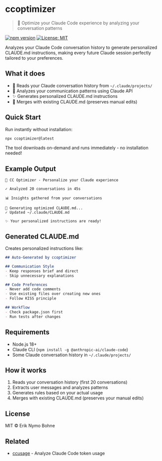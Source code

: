 # ccoptimizer

> 🚀 Optimize your Claude Code experience by analyzing your conversation patterns

[![npm version](https://img.shields.io/npm/v/ccoptimizer)](https://www.npmjs.com/package/ccoptimizer)
[![License: MIT](https://img.shields.io/badge/License-MIT-blue.svg)](https://opensource.org/licenses/MIT)

Analyzes your Claude Code conversation history to generate personalized CLAUDE.md instructions, making every future Claude session perfectly tailored to your preferences.

## What it does

- 📖 Reads your Claude conversation history from `~/.claude/projects/`
- 🤖 Analyzes your communication patterns using Claude API
- ✨ Generates personalized CLAUDE.md instructions
- 🔄 Merges with existing CLAUDE.md (preserves manual edits)

## Quick Start

Run instantly without installation:

```bash
npx ccoptimizer@latest
```

The tool downloads on-demand and runs immediately - no installation needed!

## Example Output

```
🚀 CC Optimizer - Personalize your Claude experience

✓ Analyzed 20 conversations in 45s

📊 Insights gathered from your conversations

🧠 Generating optimized CLAUDE.md...
✓ Updated ~/.claude/CLAUDE.md

✨ Your personalized instructions are ready!
```

## Generated CLAUDE.md

Creates personalized instructions like:

```markdown
## Auto-Generated by ccoptimizer

## Communication Style
- Keep responses brief and direct
- Skip unnecessary explanations

## Code Preferences
- Never add code comments
- Use existing files over creating new ones
- Follow KISS principle

## Workflow
- Check package.json first
- Run tests after changes
```

## Requirements

- Node.js 18+
- Claude CLI (`npm install -g @anthropic-ai/claude-code`)
- Some Claude conversation history in `~/.claude/projects/`

## How it works

1. Reads your conversation history (first 20 conversations)
2. Extracts user messages and analyzes patterns
3. Generates rules based on your actual usage
4. Merges with existing CLAUDE.md (preserves your manual edits)

## License

MIT © Erik Nymo Bohne

## Related

- [ccusage](https://github.com/ryoppippi/ccusage) - Analyze Claude Code token usage
